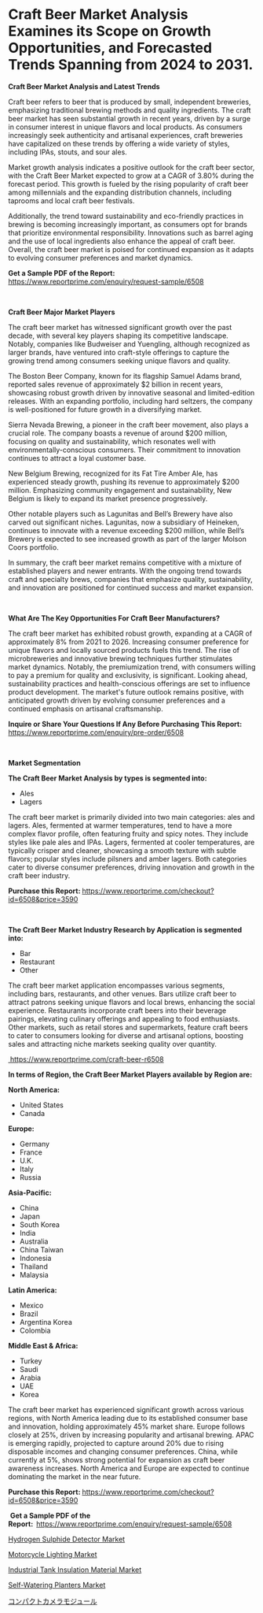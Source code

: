 <p><h1>Craft Beer Market Analysis Examines its Scope on Growth Opportunities, and Forecasted Trends Spanning from 2024 to 2031.</h1></p><p><strong>Craft Beer Market Analysis and Latest Trends</strong></p>
<p><p>Craft beer refers to beer that is produced by small, independent breweries, emphasizing traditional brewing methods and quality ingredients. The craft beer market has seen substantial growth in recent years, driven by a surge in consumer interest in unique flavors and local products. As consumers increasingly seek authenticity and artisanal experiences, craft breweries have capitalized on these trends by offering a wide variety of styles, including IPAs, stouts, and sour ales.</p><p>Market growth analysis indicates a positive outlook for the craft beer sector, with the Craft Beer Market expected to grow at a CAGR of 3.80% during the forecast period. This growth is fueled by the rising popularity of craft beer among millennials and the expanding distribution channels, including taprooms and local craft beer festivals. </p><p>Additionally, the trend toward sustainability and eco-friendly practices in brewing is becoming increasingly important, as consumers opt for brands that prioritize environmental responsibility. Innovations such as barrel aging and the use of local ingredients also enhance the appeal of craft beer. Overall, the craft beer market is poised for continued expansion as it adapts to evolving consumer preferences and market dynamics.</p></p>
<p><strong>Get a Sample PDF of the Report:&nbsp;</strong> <a href="https://www.reportprime.com/enquiry/request-sample/6508">https://www.reportprime.com/enquiry/request-sample/6508</a></p>
<p>&nbsp;</p>
<p><strong>Craft Beer Major Market Players</strong></p>
<p><p>The craft beer market has witnessed significant growth over the past decade, with several key players shaping its competitive landscape. Notably, companies like Budweiser and Yuengling, although recognized as larger brands, have ventured into craft-style offerings to capture the growing trend among consumers seeking unique flavors and quality.</p><p>The Boston Beer Company, known for its flagship Samuel Adams brand, reported sales revenue of approximately $2 billion in recent years, showcasing robust growth driven by innovative seasonal and limited-edition releases. With an expanding portfolio, including hard seltzers, the company is well-positioned for future growth in a diversifying market.</p><p>Sierra Nevada Brewing, a pioneer in the craft beer movement, also plays a crucial role. The company boasts a revenue of around $200 million, focusing on quality and sustainability, which resonates well with environmentally-conscious consumers. Their commitment to innovation continues to attract a loyal customer base.</p><p>New Belgium Brewing, recognized for its Fat Tire Amber Ale, has experienced steady growth, pushing its revenue to approximately $200 million. Emphasizing community engagement and sustainability, New Belgium is likely to expand its market presence progressively.</p><p>Other notable players such as Lagunitas and Bell’s Brewery have also carved out significant niches. Lagunitas, now a subsidiary of Heineken, continues to innovate with a revenue exceeding $200 million, while Bell’s Brewery is expected to see increased growth as part of the larger Molson Coors portfolio.</p><p>In summary, the craft beer market remains competitive with a mixture of established players and newer entrants. With the ongoing trend towards craft and specialty brews, companies that emphasize quality, sustainability, and innovation are positioned for continued success and market expansion.</p></p>
<p>&nbsp;</p>
<p><strong>What Are The Key Opportunities For Craft Beer Manufacturers?</strong></p>
<p><p>The craft beer market has exhibited robust growth, expanding at a CAGR of approximately 8% from 2021 to 2026. Increasing consumer preference for unique flavors and locally sourced products fuels this trend. The rise of microbreweries and innovative brewing techniques further stimulates market dynamics. Notably, the premiumization trend, with consumers willing to pay a premium for quality and exclusivity, is significant. Looking ahead, sustainability practices and health-conscious offerings are set to influence product development. The market's future outlook remains positive, with anticipated growth driven by evolving consumer preferences and a continued emphasis on artisanal craftsmanship.</p></p>
<p><strong>Inquire or Share Your Questions If Any Before Purchasing This Report:</strong> <a href="https://www.reportprime.com/enquiry/pre-order/6508">https://www.reportprime.com/enquiry/pre-order/6508</a></p>
<p>&nbsp;</p>
<p><strong>Market Segmentation</strong></p>
<p><strong>The Craft Beer Market Analysis by types is segmented into:</strong></p>
<p><ul><li>Ales</li><li>Lagers</li></ul></p>
<p><p>The craft beer market is primarily divided into two main categories: ales and lagers. Ales, fermented at warmer temperatures, tend to have a more complex flavor profile, often featuring fruity and spicy notes. They include styles like pale ales and IPAs. Lagers, fermented at cooler temperatures, are typically crisper and cleaner, showcasing a smooth texture with subtle flavors; popular styles include pilsners and amber lagers. Both categories cater to diverse consumer preferences, driving innovation and growth in the craft beer industry.</p></p>
<p><strong>Purchase this Report:&nbsp;</strong><a href="https://www.reportprime.com/checkout?id=6508&price=3590">https://www.reportprime.com/checkout?id=6508&price=3590</a></p>
<p>&nbsp;</p>
<p><strong>The Craft Beer Market Industry Research by Application is segmented into:</strong></p>
<p><ul><li>Bar</li><li>Restaurant</li><li>Other</li></ul></p>
<p><p>The craft beer market application encompasses various segments, including bars, restaurants, and other venues. Bars utilize craft beer to attract patrons seeking unique flavors and local brews, enhancing the social experience. Restaurants incorporate craft beers into their beverage pairings, elevating culinary offerings and appealing to food enthusiasts. Other markets, such as retail stores and supermarkets, feature craft beers to cater to consumers looking for diverse and artisanal options, boosting sales and attracting niche markets seeking quality over quantity.</p></p>
<p><a href="https://www.reportprime.com/craft-beer-r6508">&nbsp;https://www.reportprime.com/craft-beer-r6508</a></p>
<p><strong>In terms of Region, the Craft Beer Market Players available by Region are:</strong></p>
<p>
    <p> <strong> North America: </strong>
        <ul>
            <li>United States</li>
            <li>Canada</li>
        </ul>
        </p> 
    <p> <strong> Europe: </strong>
        <ul>
            <li>Germany</li>
            <li>France</li>
            <li>U.K.</li>
            <li>Italy</li>
            <li>Russia</li>
        </ul>
        </p> 
    <p> <strong> Asia-Pacific: </strong>
        <ul>
            <li>China</li>
            <li>Japan</li>
            <li>South Korea</li>
            <li>India</li>
            <li>Australia</li>
            <li>China Taiwan</li>
            <li>Indonesia</li>
            <li>Thailand</li>
            <li>Malaysia</li>
        </ul>
        </p> 
    <p> <strong> Latin America: </strong>
        <ul>
            <li>Mexico</li>
            <li>Brazil</li>
            <li>Argentina Korea</li>
            <li>Colombia</li>
        </ul>
        </p> 
    <p> <strong> Middle East & Africa: </strong>
        <ul>
            <li>Turkey</li>
            <li>Saudi</li>
            <li>Arabia</li>
            <li>UAE</li>
            <li>Korea</li>
        </ul>
    </p>
    </p>
<p><p>The craft beer market has experienced significant growth across various regions, with North America leading due to its established consumer base and innovation, holding approximately 45% market share. Europe follows closely at 25%, driven by increasing popularity and artisanal brewing. APAC is emerging rapidly, projected to capture around 20% due to rising disposable incomes and changing consumer preferences. China, while currently at 5%, shows strong potential for expansion as craft beer awareness increases. North America and Europe are expected to continue dominating the market in the near future.</p></p>
<p><strong>Purchase this Report: </strong><a href="https://www.reportprime.com/checkout?id=6508&price=3590">https://www.reportprime.com/checkout?id=6508&price=3590</a></p>
<p>&nbsp;<strong>Get a Sample PDF of the Report:&nbsp;&nbsp;</strong><a href="https://www.reportprime.com/enquiry/request-sample/6508">https://www.reportprime.com/enquiry/request-sample/6508</a></p>
<p><strong></strong></p>
<p><p><a href="https://www.linkedin.com/pulse/hydrogen-sulphide-detector-market-revolution-2024-2031-trends-vgycf?trackingId=6wvgCqTXQmiBaRyDAv3oDw%3D%3D">Hydrogen Sulphide Detector Market</a></p><p><a href="https://medium.com/@lucas.vaughan6769/future-of-innovation-global-motorcycle-lighting-market-growth-and-opportunities-2024-2031-0a1898e7bfed">Motorcycle Lighting Market</a></p><p><a href="https://issuu.com/reportprime-2/docs/industrial-tank-insulation-material_c22b3f54db69b3">Industrial Tank Insulation Material Market</a></p><p><a href="https://issuu.com/reportprime-2/docs/self-watering-planters-market-size-_e9a174829a4b71">Self-Watering Planters Market</a></p><p><a href="https://medium.com/@solomonbode85/%E3%82%B3%E3%83%B3%E3%83%91%E3%82%AF%E3%83%88%E3%82%AB%E3%83%A1%E3%83%A9%E3%83%A2%E3%82%B8%E3%83%A5%E3%83%BC%E3%83%AB%E5%B8%82%E5%A0%B4%E3%81%AE%E8%A6%8F%E6%A8%A1-%E5%B8%82%E5%A0%B4%E3%82%BB%E3%82%B0%E3%83%A1%E3%83%B3%E3%83%86%E3%83%BC%E3%82%B7%E3%83%A7%E3%83%B3-%E5%B8%82%E5%A0%B4%E3%83%88%E3%83%AC%E3%83%B3%E3%83%89-%E3%81%8A%E3%82%88%E3%81%B32031%E5%B9%B4%E3%81%BE%E3%81%A7%E3%81%AE%E6%88%90%E9%95%B7%E5%88%86%E6%9E%90%E4%BA%88%E6%B8%AC-60b76391b543">コンパクトカメラモジュール</a></p></p>